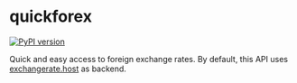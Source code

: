 # quickforex

[![PyPI version](https://badge.fury.io/py/quickforex.svg)](https://badge.fury.io/py/quickforex)

Quick and easy access to foreign exchange rates. By default, this API uses 
[exchangerate.host](https://exchangerate.host/#/) as backend.